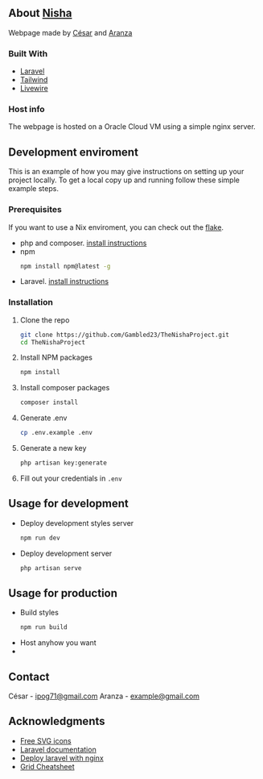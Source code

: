 ## About [Nisha](http:/nisha.lol/)

Webpage made by [César](https://github.com/Gambled23) and [Aranza](https://github.com/cybness)

### Built With
* [Laravel](https://laravel.com/)
* [Tailwind](https://tailwindcss.com/)
* [Livewire](https://laravel-livewire.com/)

### Host info
The webpage is hosted on a Oracle Cloud VM using a simple nginx server.

## Development enviroment
This is an example of how you may give instructions on setting up your project locally.
To get a local copy up and running follow these simple example steps.

### Prerequisites
If you want to use a Nix enviroment, you can check out the [flake](https://github.com/Gambled23/TheNishaProject/blob/main/flake.nix).
* php and composer. [install instructions](https://www.php.net/downloads.php)
* npm
  ```sh
  npm install npm@latest -g
  ```
* Laravel. [install instructions](https://laravel.com/docs/10.x/installation)

### Installation
1. Clone the repo
   ```sh
   git clone https://github.com/Gambled23/TheNishaProject.git
   cd TheNishaProject
   ```
2. Install NPM packages
   ```sh
   npm install
   ```
3. Install composer packages
   ```sh
   composer install
   ```
4. Generate .env
   ```sh
   cp .env.example .env
   ```
5. Generate a new key
   ```sh
   php artisan key:generate
   ```
6. Fill out your credentials in `.env`



## Usage for development
* Deploy development styles server
   ```sh
   npm run dev
   ```
* Deploy development server
   ```sh
   php artisan serve
   ```
   
## Usage for production
* Build styles
   ```sh
   npm run build
   ```
* Host anyhow you want
* 
## Contact
César - [ipog71@gmail.com](mailto:ipog71@gmail.com)
Aranza - [example@gmail.com](mailto:example@gmail.com)


## Acknowledgments
* [Free SVG icons](https://fontawesome.com/)
* [Laravel documentation](https://laravel.com/docs/10.x/readme)
* [Deploy laravel with nginx](https://laravel.com/docs/10.x/deployment#nginx)
* [Grid Cheatsheet](https://grid.malven.co/)
